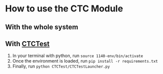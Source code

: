 # How to use the CTC Module
## With the whole system
## With [CTCTest](../CTCTest)
1. In your terminal with python, run `source 1140-env/bin/activate`
2. Once the environment is loaded, run `pip install -r requirements.txt`
3. Finally, run `python CTCTest/CTCTestLauncher.py`